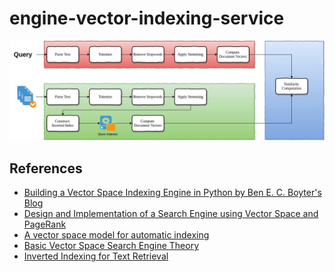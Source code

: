 # engine-vector-indexing-service

![arch](doc/arch.jpg)

## References

* [Building a Vector Space Indexing Engine in Python by Ben E. C. Boyter's Blog](https://boyter.org/2010/08/build-vector-space-search-engine-python/)
* [Design and Implementation of a Search Engine using
Vector Space and PageRank](https://guangchun.files.wordpress.com/2012/05/searchenginereport.pdf)
* [A vector space model for automatic indexing](https://dl.acm.org/doi/pdf/10.1145/361219.361220?download=true)
* [Basic Vector Space Search Engine Theory](https://ondoc.logand.com/d/2697/pdf)
* [Inverted Indexing for Text Retrieval](http://www.dcs.bbk.ac.uk/~dell/teaching/cc/book/ditp/ditp_ch4.pdf)
